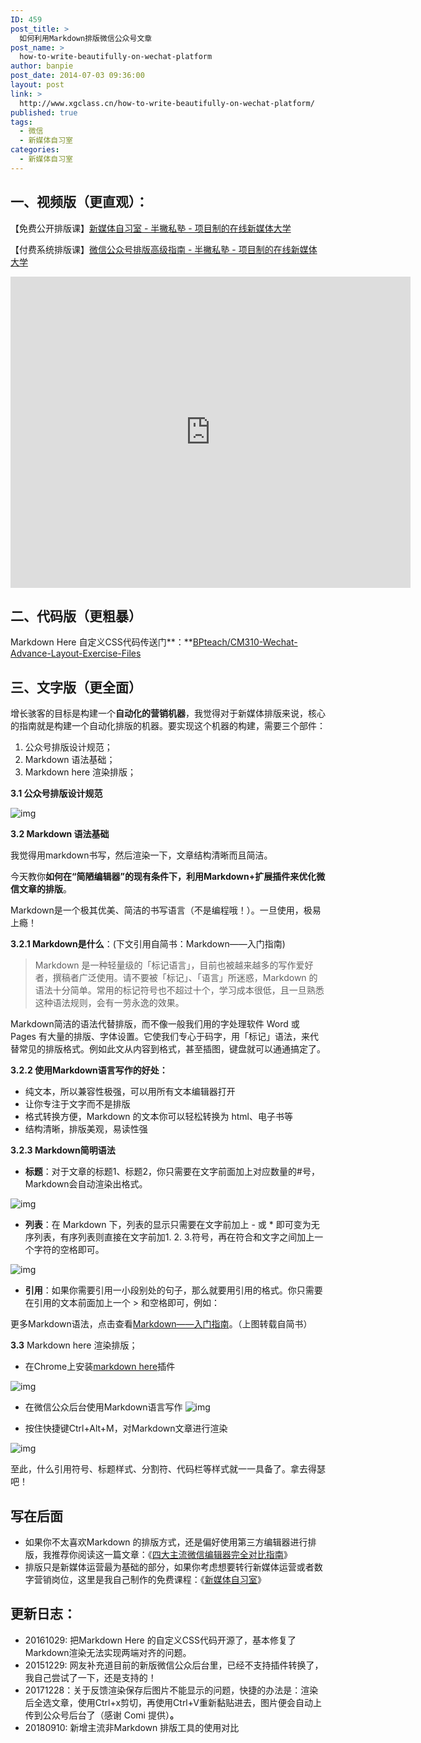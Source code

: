 ```yaml
---
ID: 459
post_title: >
  如何利用Markdown排版微信公众号文章
post_name: >
  how-to-write-beautifully-on-wechat-platform
author: banpie
post_date: 2014-07-03 09:36:00
layout: post
link: >
  http://www.xgclass.cn/how-to-write-beautifully-on-wechat-platform/
published: true
tags:
  - 微信
  - 新媒体自习室
categories:
  - 新媒体自习室
---
```

## **一、视频版（更直观）：**

【免费公开排版课】[新媒体自习室 - 半撇私塾 - 项目制的在线新媒体大学](https://link.zhihu.com/?target=http%3A//learn.bpteach.com/course/100%3Futm_source%3Dzhihu.com%26utm_medium%3Dreferral%26utm_campaign%3Dmkg102-bp%26utm_term%3Dwechatlayout)

【付费系统排版课】[微信公众号排版高级指南 - 半撇私塾 - 项目制的在线新媒体大学](https://link.zhihu.com/?target=http%3A//learn.bpteach.com/course/24%3Futm_source%3Dzhihu.com%26utm_campaign%3DCM310-bp%26utm_medium%3Dreferral%26utm_term%3Dlayout%26utm_content%3Dwechat-layout-guide)

<iframe src="https://v.qq.com/iframe/player.html?vid=m0331l221om&amp;tiny=0&amp;auto=0" width="640" height="498" frameborder="0" allowfullscreen="allowfullscreen"></iframe>

## **二、代码版（更粗暴）**

Markdown Here 自定义CSS代码传送门**：**[BPteach/CM310-Wechat-Advance-Layout-Exercise-Files](https://link.zhihu.com/?target=https%3A//github.com/BPteach/CM310-Wechat-Advance-Layout-Exercise-Files)

## **三、文字版（更全面）**

增长骇客的目标是构建一个**自动化的营销机器**，我觉得对于新媒体排版来说，核心的指南就是构建一个自动化排版的机器。要实现这个机器的构建，需要三个部件：

1. 公众号排版设计规范；
2. Markdown 语法基础；
3. Markdown here 渲染排版；

**3.1 公众号排版设计规范**

![img](https://pic3.zhimg.com/80/v2-ac10e8187ffc8a532b8612d0017467ce_hd.jpg)

**3.2 Markdown 语法基础**

我觉得用markdown书写，然后渲染一下，文章结构清晰而且简洁。

今天教你**如何在“简陋编辑器”的现有条件下，利用Markdown+扩展插件来优化微信文章的排版**。

Markdown是一个极其优美、简洁的书写语言（不是编程哦！）。一旦使用，极易上瘾！

**3.2.1 Markdown是什么**：(下文引用自简书：Markdown——入门指南)

> Markdown 是一种轻量级的「标记语言」，目前也被越来越多的写作爱好者，撰稿者广泛使用。请不要被「标记」、「语言」所迷惑，Markdown 的语法十分简单。常用的标记符号也不超过十个，学习成本很低，且一旦熟悉这种语法规则，会有一劳永逸的效果。

Markdown简洁的语法代替排版，而不像一般我们用的字处理软件 Word 或 Pages 有大量的排版、字体设置。它使我们专心于码字，用「标记」语法，来代替常见的排版格式。例如此文从内容到格式，甚至插图，键盘就可以通通搞定了。

**3.2.2 使用Markdown语言写作的好处：**

- 纯文本，所以兼容性极强，可以用所有文本编辑器打开
- 让你专注于文字而不是排版
- 格式转换方便，Markdown 的文本你可以轻松转换为 html、电子书等
- 结构清晰，排版美观，易读性强

**3.2.3 Markdown简明语法**

- **标题**：对于文章的标题1、标题2，你只需要在文字前面加上对应数量的#号，Markdown会自动渲染出格式。

![img](https://pic4.zhimg.com/80/ef84d14fc5dab40b967a477e1f001def_hd.jpg)

- **列表**：在 Markdown 下，列表的显示只需要在文字前加上 - 或 * 即可变为无序列表，有序列表则直接在文字前加1. 2. 3.符号，再在符合和文字之间加上一个字符的空格即可。

![img](http://cdn.bpteach.com/image/2018-11-21-123438.jpg)

- **引用**：如果你需要引用一小段别处的句子，那么就要用引用的格式。你只需要在引用的文本前面加上一个 > 和空格即可，例如：

更多Markdown语法，点击查看[Markdown——入门指南](https://link.zhihu.com/?target=http%3A//jianshu.io/p/1e402922ee32)。（上图转载自简书）

**3.3** Markdown here 渲染排版；

- 在Chrome上安装[markdown here](https://link.zhihu.com/?target=https%3A//chrome.google.com/webstore/detail/markdown-here/elifhakcjgalahccnjkneoccemfahfoa)插件

![img](http://cdn.bpteach.com/image/2018-11-21-123430.jpg)


- 在微信公众后台使用Markdown语言写作
![img](http://cdn.bpteach.com/image/2018-11-21-123436.jpg)


- 按住快捷键Ctrl+Alt+M，对Markdown文章进行渲染

![img](http://cdn.bpteach.com/image/2018-11-21-123429.jpg)


至此，什么引用符号、标题样式、分割符、代码栏等样式就一一具备了。拿去得瑟吧！

## 写在后面

- 如果你不太喜欢Markdown 的排版方式，还是偏好使用第三方编辑器进行排版，我推荐你阅读这一篇文章：《[四大主流微信编辑器完全对比指南](https://www.zhihu.com/question/30770510/answer/465749675)》
- 排版只是新媒体运营最为基础的部分，如果你考虑想要转行新媒体运营或者数字营销岗位，这里是我自己制作的免费课程：《[新媒体自习室](https://link.zhihu.com/?target=http%3A//learn.bpteach.com/course/100%3Futm_source%3Dzhihu.com%26utm_medium%3Dreferral%26utm_campaign%3Dmkg102-bp%26utm_term%3Dwechatlayout)》

## **更新日志：**

- 20161029: 把Markdown Here 的自定义CSS代码开源了，基本修复了Markdown渲染无法实现两端对齐的问题。
- 20151229: 网友补充道目前的新版微信公众后台里，已经不支持插件转换了，我自己尝试了一下，还是支持的！
- 20171228：关于反馈渲染保存后图片不能显示的问题，快捷的办法是：渲染后全选文章，使用Ctrl+x剪切，再使用Ctrl+V重新黏贴进去，图片便会自动上传到公众号后台了（感谢 Comi 提供）**。**
- 20180910: 新增主流非Markdown 排版工具的使用对比